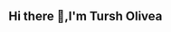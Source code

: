 ## Hi there 👋,I'm Tursh Olivea 

<!--
**OliveaSegaram/OliveaSegaram** is a ✨ _special_ ✨ repository because its `README.md` (this file) appears on your GitHub profile.

As a second-year student passionate about Data SciencE, I’ve been exploring the power of data to drive insights and decision-making. My journey includes working on projects involving data analysis, visualization, and machine learning, honing both my technical and problem-solving skills. I enjoy diving into diverse datasets, uncovering patterns, and building predictive models that solve real-world challenges. With a strong foundation in programming and a curiosity for continuous learning, I’m committed to advancing my expertise and contributing to innovative data-driven solutions.e are some ideas to get you started:

- 👩‍🎓 Undergraduate at SLIIT
- 📫 You can reach me via tursholivea@gmail.com

